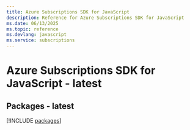 ```yaml
---
title: Azure Subscriptions SDK for JavaScript
description: Reference for Azure Subscriptions SDK for JavaScript
ms.date: 06/13/2025
ms.topic: reference
ms.devlang: javascript
ms.service: subscriptions
---
```

# Azure Subscriptions SDK for JavaScript - latest
## Packages - latest
[!INCLUDE [packages](subscriptions-index.md)]